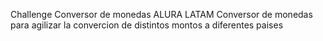 Challenge Conversor de monedas ALURA LATAM
Conversor de monedas para agilizar la convercion de distintos montos a diferentes paises 
